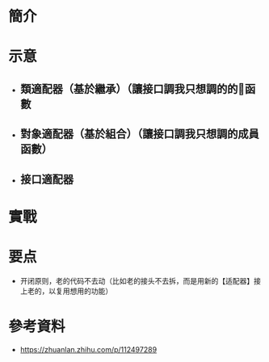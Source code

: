 # 簡介

# 示意
- 類適配器（基於繼承）（讓接口調我只想調的的👴函數
  - 
- 對象適配器（基於組合）（讓接口調我只想調的成員函數）
  - 
- 接口適配器
  -   

# 實戰
# 要点
- 开闭原则，老的代码不去动（比如老的接头不去拆，而是用新的【适配器】接上老的，以复用想用的功能）

# 參考資料
- https://zhuanlan.zhihu.com/p/112497289
